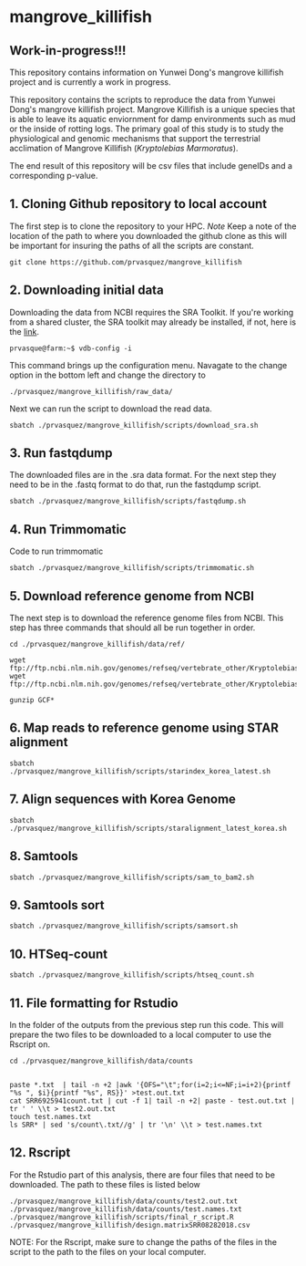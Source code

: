 # mangrove_killifish
## Work-in-progress!!!

This repository contains information on Yunwei Dong's mangrove killifish project and is currently a work in progress.


This repository contains the scripts to reproduce the data from Yunwei Dong's mangrove killifish project. Mangrove Killifish is a unique species that is able to leave its aquatic enviornment for damp environments such as mud or the inside of rotting logs. The primary goal of this study is to study the physiological and genomic mechanisms that support the terrestrial acclimation of Mangrove Killifish (_Kryptolebias Marmoratus_).

The end result of this repository will be csv files that include geneIDs and a corresponding p-value.



## 1. Cloning Github repository to local account
The first step is to clone the repository to your HPC.
*Note* Keep a note of the location of the path to where you downloaded the github clone as this will be important for insuring the paths of all the scripts are constant.
```
git clone https://github.com/prvasquez/mangrove_killifish
```

## 2. Downloading initial data
Downloading the data from NCBI requires the SRA Toolkit. If you're working from a shared cluster, the SRA toolkit may already be installed, if not, here is the [link](https://www.ncbi.nlm.nih.gov/sra/docs/toolkitsoft/).

```
prvasque@farm:~$ vdb-config -i
```

This command brings up the configuration menu. Navagate to the change option in the bottom left and change the directory to 
```
./prvasquez/mangrove_killifish/raw_data/
```

Next we can run the script to download the read data.
```
sbatch ./prvasquez/mangrove_killifish/scripts/download_sra.sh
```

## 3. Run fastqdump
The downloaded files are in the .sra data format. For the next step they need to be in the .fastq format to do that, run the fastqdump script.
```
sbatch ./prvasquez/mangrove_killifish/scripts/fastqdump.sh
```

## 4. Run Trimmomatic
Code to run trimmomatic
```
sbatch ./prvasquez/mangrove_killifish/scripts/trimmomatic.sh
```

## 5. Download reference genome from NCBI
The next step is to download the reference genome files from NCBI.
This step has three commands that should all be run together in order.
```
cd ./prvasquez/mangrove_killifish/data/ref/

wget ftp://ftp.ncbi.nlm.nih.gov/genomes/refseq/vertebrate_other/Kryptolebias_marmoratus/latest_assembly_versions/GCF_001649575.1_ASM164957v1/GCF_001649575.1_ASM164957v1_genomic.gff.gz
wget ftp://ftp.ncbi.nlm.nih.gov/genomes/refseq/vertebrate_other/Kryptolebias_marmoratus/latest_assembly_versions/GCF_001649575.1_ASM164957v1/GCF_001649575.1_ASM164957v1_genomic.fna.gz

gunzip GCF*
```

## 6. Map reads to reference genome using STAR alignment
```
sbatch ./prvasquez/mangrove_killifish/scripts/starindex_korea_latest.sh
```
## 7. Align sequences with Korea Genome
```
sbatch ./prvasquez/mangrove_killifish/scripts/staralignment_latest_korea.sh
```
## 8. Samtools
```
sbatch ./prvasquez/mangrove_killifish/scripts/sam_to_bam2.sh
```
## 9. Samtools sort
```
sbatch ./prvasquez/mangrove_killifish/scripts/samsort.sh
```
## 10. HTSeq-count
```
sbatch ./prvasquez/mangrove_killifish/scripts/htseq_count.sh
```
## 11. File formatting for Rstudio
In the folder of the outputs from the previous step run this code. This will prepare the two files to be downloaded to a local computer to use the Rscript on.
```
cd ./prvasquez/mangrove_killifish/data/counts


paste *.txt  | tail -n +2 |awk '{OFS="\t";for(i=2;i<=NF;i=i+2){printf "%s ", $i}{printf "%s", RS}}' >test.out.txt
cat SRR6925941count.txt | cut -f 1| tail -n +2| paste - test.out.txt | tr ' ' \\t > test2.out.txt 
touch test.names.txt
ls SRR* | sed 's/count\.txt//g' | tr '\n' \\t > test.names.txt
```
## 12. Rscript
For the Rstudio part of this analysis, there are four files that need to be downloaded. The path to these files is listed below
```
./prvasquez/mangrove_killifish/data/counts/test2.out.txt
./prvasquez/mangrove_killifish/data/counts/test.names.txt
./prvasquez/mangrove_killifish/scripts/final_r_script.R
./prvasquez/mangrove_killifish/design.matrixSRR08282018.csv
```
NOTE: For the Rscript, make sure to change the paths of the files in the script to the path to the files on your local computer.

